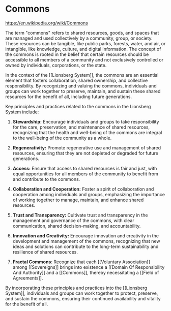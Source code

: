 # Commons

https://en.wikipedia.org/wiki/Commons 

The term "commons" refers to shared resources, goods, and spaces that are managed and used collectively by a community, group, or society. These resources can be tangible, like public parks, forests, water, and air, or intangible, like knowledge, culture, and digital information. The concept of the commons is rooted in the belief that certain resources should be accessible to all members of a community and not exclusively controlled or owned by individuals, corporations, or the state.

In the context of the [[Lionsberg System]], the commons are an essential element that fosters collaboration, shared ownership, and collective responsibility. By recognizing and valuing the commons, individuals and groups can work together to preserve, maintain, and sustain these shared resources for the benefit of all, including future generations.

Key principles and practices related to the commons in the Lionsberg System include:

1.  **Stewardship:** Encourage individuals and groups to take responsibility for the care, preservation, and maintenance of shared resources, recognizing that the health and well-being of the commons are integral to the well-being of the community as a whole.
    
2.  **Regenerativity:** Promote regenerative use and management of shared resources, ensuring that they are not depleted or degraded for future generations.
    
3.  **Access:** Ensure that access to shared resources is fair and just, with equal opportunities for all members of the community to benefit from and contribute to the commons.
    
4.  **Collaboration and Cooperation:** Foster a spirit of collaboration and cooperation among individuals and groups, emphasizing the importance of working together to manage, maintain, and enhance shared resources.
    
5.  **Trust and Transparency:** Cultivate trust and transparency in the management and governance of the commons, with clear communication, shared decision-making, and accountability.
    
6.  **Innovation and Creativity:** Encourage innovation and creativity in the development and management of the commons, recognizing that new ideas and solutions can contribute to the long-term sustainability and resilience of shared resources.
    
7. **Fractal Commons**: Recognize that each [[Voluntary Association]] among [[Sovereigns]] brings into existence a [[Domain Of Responsibility And Authority]] and a [[Commons]], thereby necessitating a [[Field of Agreements]]. 


By incorporating these principles and practices into the [[Lionsberg System]], individuals and groups can work together to protect, preserve, and sustain the commons, ensuring their continued availability and vitality for the benefit of all.